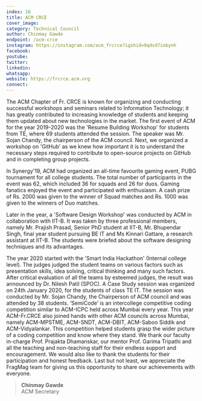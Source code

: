 ```yaml
---
index: 16
title: ACM CRCE
cover_image:
category: Technical Council
author: Chinmay Gawde
endpoint: /acm-crce
instagram: https://instagram.com/acm_frcrce?igshid=9qdvd7iobynh
facebook:
youtube:
twitter:
linkedin:
whatsapp:
website: https://frcrce.acm.org
connect:
---
```


The ACM Chapter of Fr. CRCE is known for organizing and conducting successful workshops and seminars related to Information Technology; it has greatly contributed to increasing knowledge of students and keeping them updated about new technologies in the market. The first event of ACM for the year 2019-2020 was the 'Resume Building Workshop' for students from TE, where 69 students attended the session. The speaker was Mr. Sojan Chandy, the chairperson of the ACM council. Next, we organized a workshop on 'GitHub' as we knew how important it is to understand the necessary steps required to contribute to open-source projects on GitHub and in completing group projects.

In Synergy'19, ACM had organized an all-time favourite gaming event, PUBG tournament for all college students. The total number of participants in the event was 62, which included 36 for squads and 26 for duos. Gaming fanatics enjoyed the event and participated with enthusiasm. A cash prize of Rs. 2000 was given to the winner of Squad matches and Rs. 1000 was given to the winners of Duo matches.

Later in the year, a 'Software Design Workshop' was conducted by ACM in collaboration with IIT-B. It was taken by three professional members, namely Mr. Prajish Prasad, Senior PhD student at IIT-B, Mr. Bhupendar Singh, final year student pursuing BE IT and Ms Kinnari Gattare, a research assistant at IIT-B. The students were briefed about the software designing techniques and its advantages.

The year 2020 started with the 'Smart India Hackathon' (Internal college level). The judges judged the student teams on various factors such as presentation skills, idea solving, critical thinking and many such factors. After critical evaluation of all the teams by esteemed judges, the result was announced by Dr. Nilesh Patil (SPOC). A Case Study session was organized on 24th January 2020, for the students of class TE IT. The session was conducted by Mr. Sojan Chandy, the Chairperson of ACM council and was attended by 38 students. ‘SemiCode’ is an intercollege competitive coding competition similar to ACM-ICPC held across Mumbai every year. This year ACM-Fr.CRCE also joined hands with other ACM councils across Mumbai, namely ACM-MPSTME, ACM-SNDT, ACM-DBIT, ACM-Saboo Siddik and ACM-Vidyalankar. This competition helped students grasp the wider picture of a coding competition and know where they stand. We thank our faculty in-charge Prof. Prajakta Dhamanskar, our mentor Prof. Garima Tripathi and all the teaching and non-teaching staff for their endless support and encouragement. We would also like to thank the students for their participation and honest feedback. Last but not least, we appreciate the FragMag team for giving us this opportunity to share our achievements with everyone.

> **Chinmay Gawde**<br>
> ACM Secretary
